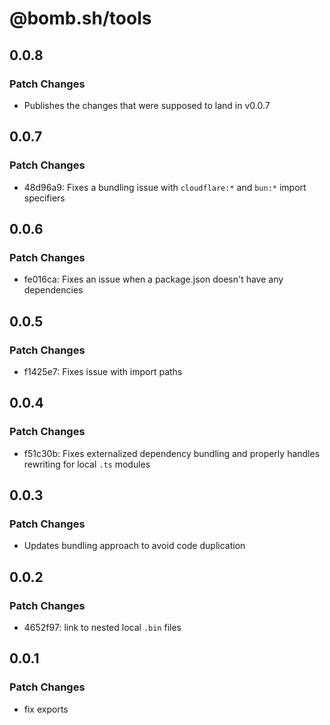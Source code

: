 # @bomb.sh/tools

## 0.0.8

### Patch Changes

- Publishes the changes that were supposed to land in v0.0.7

## 0.0.7

### Patch Changes

- 48d96a9: Fixes a bundling issue with `cloudflare:*` and `bun:*` import specifiers

## 0.0.6

### Patch Changes

- fe016ca: Fixes an issue when a package.json doesn't have any dependencies

## 0.0.5

### Patch Changes

- f1425e7: Fixes issue with import paths

## 0.0.4

### Patch Changes

- f51c30b: Fixes externalized dependency bundling and properly handles rewriting for local `.ts` modules

## 0.0.3

### Patch Changes

- Updates bundling approach to avoid code duplication

## 0.0.2

### Patch Changes

- 4652f97: link to nested local `.bin` files

## 0.0.1

### Patch Changes

- fix exports
